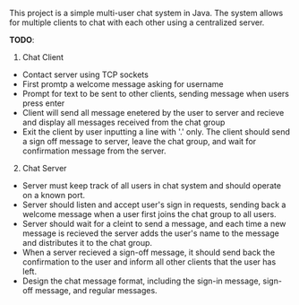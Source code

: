 This project is a simple multi-user chat system in Java. The system allows for multiple clients to chat with each other using a centralized server.

**TODO**: 

1. Chat Client
- Contact server using TCP sockets
- First promtp a welcome message asking for username 
- Prompt for text to be sent to other clients, sending message when users press enter
- Client will send all message enetered by the user to server and recieve and display all messages received from the chat group
- Exit the client by user inputting a line with '.' only. The client should send a sign off message to server, leave the chat group, and wait for confirmation message from the server.

2. Chat Server
- Server must keep track of all users in chat system and should operate on a known port.
- Server should listen and accept user's sign in requests, sending back a  welcome message when a user first joins the chat group to all users.
- Server should wait for a cleint to send a message, and each time a new message is recieved the server adds the user's name to the message and distributes it to the chat group.
- When a server recieved a sign-off message, it should send back the confirmation to the user and inform all other clients that the user has left.
- Design the chat message format, including the sign-in message, sign-off message, and regular messages.
